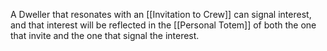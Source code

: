 A Dweller that resonates with an [[Invitation to Crew]] can signal interest, and that interest will be reflected in the [[Personal Totem]] of both the one that invite and the one that signal the interest. 